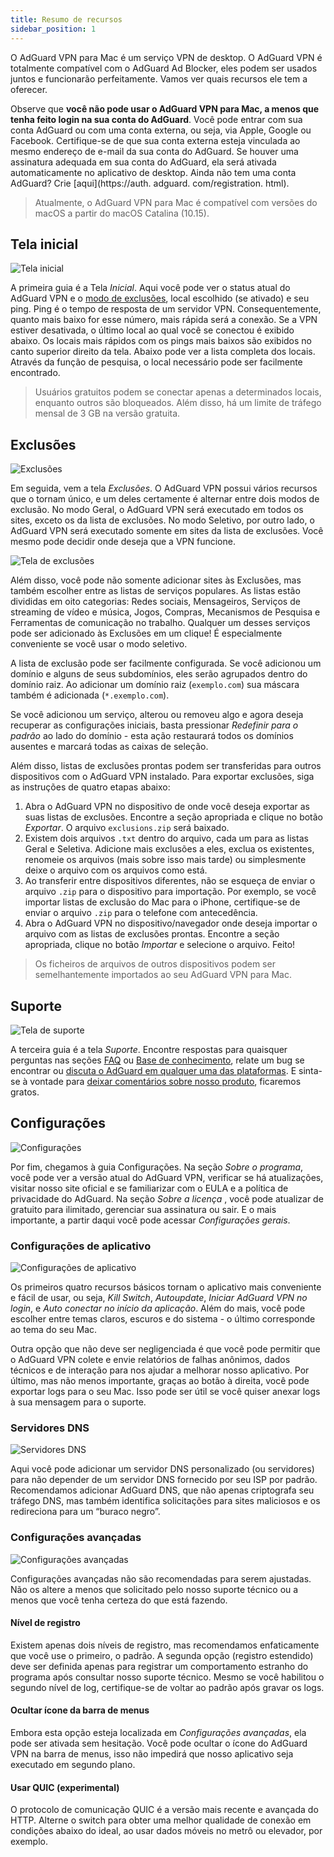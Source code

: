 ```yaml
---
title: Resumo de recursos
sidebar_position: 1
---
```


O AdGuard VPN para Mac é um serviço VPN de desktop. O AdGuard VPN é totalmente compatível com o AdGuard Ad Blocker, eles podem ser usados juntos e funcionarão perfeitamente. Vamos ver quais recursos ele tem a oferecer.

Observe que **você não pode usar o AdGuard VPN para Mac, a menos que tenha feito login na sua conta do AdGuard**. Você pode entrar com sua conta AdGuard ou com uma conta externa, ou seja, via Apple, Google ou Facebook. Certifique-se de que sua conta externa esteja vinculada ao mesmo endereço de e-mail da sua conta do AdGuard. Se houver uma assinatura adequada em sua conta do AdGuard, ela será ativada automaticamente no aplicativo de desktop. Ainda não tem uma conta AdGuard? Crie [aqui](https://auth. adguard. com/registration. html).

> Atualmente, o AdGuard VPN para Mac é compatível com versões do macOS a partir do macOS Catalina (10.15).

## Tela inicial

![Tela inicial](https://cdn.adguardvpn.com/content/kb/vpn/mac/main_en.png)

A primeira guia é a Tela *Inicial*. Aqui você pode ver o status atual do AdGuard VPN e o [modo de exclusões](#exclusions), local escolhido (se ativado) e seu ping. Ping é o tempo de resposta de um servidor VPN. Consequentemente, quanto mais baixo for esse número, mais rápida será a conexão. Se a VPN estiver desativada, o último local ao qual você se conectou é exibido abaixo. Os locais mais rápidos com os pings mais baixos são exibidos no canto superior direito da tela. Abaixo pode ver a lista completa dos locais. Através da função de pesquisa, o local necessário pode ser facilmente encontrado.

> Usuários gratuitos podem se conectar apenas a determinados locais, enquanto outros são bloqueados. Além disso, há um limite de tráfego mensal de 3 GB na versão gratuita.

## Exclusões

![Exclusões](https://cdn.adguardvpn.com/content/kb/vpn/mac/exclusions_en.png)

Em seguida, vem a tela *Exclusões*. O AdGuard VPN possui vários recursos que o tornam único, e um deles certamente é alternar entre dois modos de exclusão. No modo Geral, o AdGuard VPN será executado em todos os sites, exceto os da lista de exclusões. No modo Seletivo, por outro lado, o AdGuard VPN será executado somente em sites da lista de exclusões. Você mesmo pode decidir onde deseja que a VPN funcione.

![Tela de exclusões](https://cdn.adguardvpn.com/content/kb/vpn/mac/services_en.png)

Além disso, você pode não somente adicionar sites às Exclusões, mas também escolher entre as listas de serviços populares. As listas estão divididas em oito categorias: Redes sociais, Mensageiros, Serviços de streaming de vídeo e música, Jogos, Compras, Mecanismos de Pesquisa e Ferramentas de comunicação no trabalho. Qualquer um desses serviços pode ser adicionado às Exclusões em um clique! É especialmente conveniente se você usar o modo seletivo.

A lista de exclusão pode ser facilmente configurada. Se você adicionou um domínio e alguns de seus subdomínios, eles serão agrupados dentro do domínio raiz. Ao adicionar um domínio raiz (`exemplo.com`) sua máscara também é adicionada (`*.exemplo.com`).

Se você adicionou um serviço, alterou ou removeu algo e agora deseja recuperar as configurações iniciais, basta pressionar *Redefinir para o padrão* ao lado do domínio - esta ação restaurará todos os domínios ausentes e marcará todas as caixas de seleção.

Além disso, listas de exclusões prontas podem ser transferidas para outros dispositivos com o AdGuard VPN instalado. Para exportar exclusões, siga as instruções de quatro etapas abaixo:

1. Abra o AdGuard VPN no dispositivo de onde você deseja exportar as suas listas de exclusões. Encontre a seção apropriada e clique no botão *Exportar*. O arquivo `exclusions.zip` será baixado.
2. Existem dois arquivos `.txt` dentro do arquivo, cada um para as listas Geral e Seletiva. Adicione mais exclusões a eles, exclua os existentes, renomeie os arquivos (mais sobre isso mais tarde) ou simplesmente deixe o arquivo com os arquivos como está.
3. Ao transferir entre dispositivos diferentes, não se esqueça de enviar o arquivo `.zip` para o dispositivo para importação. Por exemplo, se você importar listas de exclusão do Mac para o iPhone, certifique-se de enviar o arquivo `.zip` para o telefone com antecedência.
4. Abra o AdGuard VPN no dispositivo/navegador onde deseja importar o arquivo com as listas de exclusões prontas. Encontre a seção apropriada, clique no botão *Importar* e selecione o arquivo. Feito!

> Os ficheiros de arquivos de outros dispositivos podem ser semelhantemente importados ao seu AdGuard VPN para Mac.

## Suporte

![Tela de suporte](https://cdn.adguardvpn.com/content/kb/vpn/mac/support_en.png)

A terceira guia é a tela *Suporte*. Encontre respostas para quaisquer perguntas nas seções [FAQ](https://adguard-vpn.com/welcome.html#faq) ou [Base de conhecimento](/intro.md), relate um bug se encontrar ou [discuta o AdGuard em qualquer uma das plataformas](https://adguard.com/discuss.html). E sinta-se à vontade para [deixar comentários sobre nosso produto](https://surveys.adguard.com/vpn_mac/form.html), ficaremos gratos.

## Configurações

![Configurações](https://cdn.adguardvpn.com/content/kb/vpn/mac/settings_en.png)

Por fim, chegamos à guia Configurações. Na seção *Sobre o programa*, você pode ver a versão atual do AdGuard VPN, verificar se há atualizações, visitar nosso site oficial e se familiarizar com o EULA e a política de privacidade do AdGuard. Na seção *Sobre a licença* , você pode atualizar de gratuito para ilimitado, gerenciar sua assinatura ou sair. E o mais importante, a partir daqui você pode acessar *Configurações gerais*.

### Configurações de aplicativo

![Configurações de aplicativo](https://cdn.adguardvpn.com/content/kb/vpn/mac/general-settings_en.png)

Os primeiros quatro recursos básicos tornam o aplicativo mais conveniente e fácil de usar, ou seja, *Kill Switch*, *Autoupdate*, *Iniciar AdGuard VPN no login*, e *Auto conectar no início da aplicação*. Além do mais, você pode escolher entre temas claros, escuros e do sistema - o último corresponde ao tema do seu Mac.

Outra opção que não deve ser negligenciada é que você pode permitir que o AdGuard VPN colete e envie relatórios de falhas anônimos, dados técnicos e de interação para nos ajudar a melhorar nosso aplicativo. Por último, mas não menos importante, graças ao botão à direita, você pode exportar logs para o seu Mac. Isso pode ser útil se você quiser anexar logs à sua mensagem para o suporte.

### Servidores DNS

![Servidores DNS](https://cdn.adguardvpn.com/content/kb/vpn/mac/dns_en.png)

Aqui você pode adicionar um servidor DNS personalizado (ou servidores) para não depender de um servidor DNS fornecido por seu ISP por padrão. Recomendamos adicionar AdGuard DNS, que não apenas criptografa seu tráfego DNS, mas também identifica solicitações para sites maliciosos e os redireciona para um “buraco negro”.

### Configurações avançadas

![Configurações avançadas](https://cdn.adguardvpn.com/content/kb/vpn/mac/advanced-settings_en.png)

Configurações avançadas não são recomendadas para serem ajustadas. Não os altere a menos que solicitado pelo nosso suporte técnico ou a menos que você tenha certeza do que está fazendo.

#### Nível de registro

Existem apenas dois níveis de registro, mas recomendamos enfaticamente que você use o primeiro, o padrão. A segunda opção (registro estendido) deve ser definida apenas para registrar um comportamento estranho do programa após consultar nosso suporte técnico. Mesmo se você habilitou o segundo nível de log, certifique-se de voltar ao padrão após gravar os logs.

#### Ocultar ícone da barra de menus

Embora esta opção esteja localizada em *Configurações avançadas*, ela pode ser ativada sem hesitação. Você pode ocultar o ícone do AdGuard VPN na barra de menus, isso não impedirá que nosso aplicativo seja executado em segundo plano.

#### Usar QUIC (experimental)

O protocolo de comunicação QUIC é a versão mais recente e avançada do HTTP. Alterne o switch para obter uma melhor qualidade de conexão em condições abaixo do ideal, ao usar dados móveis no metrô ou elevador, por exemplo.
